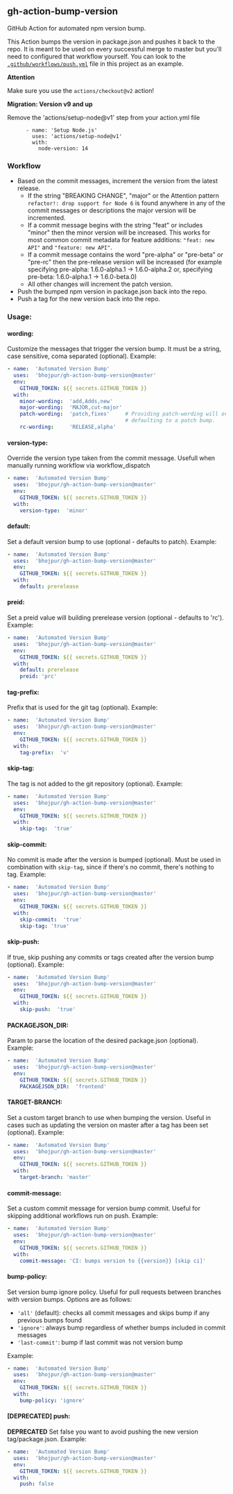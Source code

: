 ## gh-action-bump-version

GitHub Action for automated npm version bump.

This Action bumps the version in package.json and pushes it back to the repo.
It is meant to be used on every successful merge to master but
you'll need to configured that workflow yourself. You can look to the
[`.github/workflows/push.yml`](./.github/workflows/push.yml) file in this project as an example.

**Attention**

Make sure you use the `actions/checkout@v2` action!

**Migration: Version v9 and up**

Remove the 'actions/setup-node@v1' step from your action.yml file
```
      - name: 'Setup Node.js'
        uses: 'actions/setup-node@v1'
        with:
          node-version: 14
```

### Workflow

* Based on the commit messages, increment the version from the latest release.
  * If the string "BREAKING CHANGE", "major" or the Attention pattern `refactor!: drop support for Node 6` is found anywhere in any of the commit messages or descriptions the major
    version will be incremented.
  * If a commit message begins with the string "feat" or includes "minor" then the minor version will be increased. This works
    for most common commit metadata for feature additions: `"feat: new API"` and `"feature: new API"`.
  * If a commit message contains the word "pre-alpha" or "pre-beta" or "pre-rc" then the pre-release version will be increased (for example specifying pre-alpha: 1.6.0-alpha.1 -> 1.6.0-alpha.2 or, specifying pre-beta: 1.6.0-alpha.1 -> 1.6.0-beta.0)
  * All other changes will increment the patch version.
* Push the bumped npm version in package.json back into the repo.
* Push a tag for the new version back into the repo.

### Usage:


#### **wording:** 
Customize the messages that trigger the version bump. It must be a string, case sensitive, coma separated  (optional). Example:
```yaml
- name:  'Automated Version Bump'
  uses:  'bhojpur/gh-action-bump-version@master'
  env:
    GITHUB_TOKEN: ${{ secrets.GITHUB_TOKEN }}
  with:
    minor-wording:  'add,Adds,new'
    major-wording:  'MAJOR,cut-major'
    patch-wording:  'patch,fixes'     # Providing patch-wording will override commits
                                      # defaulting to a patch bump.
    rc-wording:     'RELEASE,alpha'
```
#### **version-type:** 
Override the version type taken from the commit message. Usefull when manually running workflow via workflow_dispatch 
```yaml
- name:  'Automated Version Bump'
  uses:  'bhojpur/gh-action-bump-version@master'
  env:
    GITHUB_TOKEN: ${{ secrets.GITHUB_TOKEN }}
  with:
    version-type:  'minor'
```
#### **default:**
Set a default version bump to use  (optional - defaults to patch). Example:
```yaml
- name:  'Automated Version Bump'
  uses:  'bhojpur/gh-action-bump-version@master'
  env:
    GITHUB_TOKEN: ${{ secrets.GITHUB_TOKEN }}
  with:
    default: prerelease
```

#### **preid:**
Set a preid value will building prerelease version  (optional - defaults to 'rc'). Example:
```yaml
- name:  'Automated Version Bump'
  uses:  'bhojpur/gh-action-bump-version@master'
  env:
    GITHUB_TOKEN: ${{ secrets.GITHUB_TOKEN }}
  with:
    default: prerelease
    preid: 'prc'
```

#### **tag-prefix:**
Prefix that is used for the git tag  (optional). Example:
```yaml
- name:  'Automated Version Bump'
  uses:  'bhojpur/gh-action-bump-version@master'
  env:
    GITHUB_TOKEN: ${{ secrets.GITHUB_TOKEN }}
  with:
    tag-prefix:  'v'
```

#### **skip-tag:**
The tag is not added to the git repository  (optional). Example:
```yaml
- name:  'Automated Version Bump'
  uses:  'bhojpur/gh-action-bump-version@master'
  env:
    GITHUB_TOKEN: ${{ secrets.GITHUB_TOKEN }}
  with:
    skip-tag:  'true'
```

#### **skip-commit:**
No commit is made after the version is bumped (optional). Must be used in combination with `skip-tag`, since if there's no commit, there's nothing to tag. Example:
```yaml
- name:  'Automated Version Bump'
  uses:  'bhojpur/gh-action-bump-version@master'
  env:
    GITHUB_TOKEN: ${{ secrets.GITHUB_TOKEN }}
  with:
    skip-commit:  'true'
    skip-tag: 'true'
```

#### **skip-push:**
If true, skip pushing any commits or tags created after the version bump (optional). Example:
```yaml
- name:  'Automated Version Bump'
  uses:  'bhojpur/gh-action-bump-version@master'
  env:
    GITHUB_TOKEN: ${{ secrets.GITHUB_TOKEN }}
  with:
    skip-push:  'true'
```

#### **PACKAGEJSON_DIR:**
Param to parse the location of the desired package.json (optional). Example:
```yaml
- name:  'Automated Version Bump'
  uses:  'bhojpur/gh-action-bump-version@master'
  env:
    GITHUB_TOKEN: ${{ secrets.GITHUB_TOKEN }}
    PACKAGEJSON_DIR:  'frontend'
```

#### **TARGET-BRANCH:**
Set a custom target branch to use when bumping the version. Useful in cases such as updating the version on master after a tag has been set (optional). Example:
```yaml
- name:  'Automated Version Bump'
  uses:  'bhojpur/gh-action-bump-version@master'
  env:
    GITHUB_TOKEN: ${{ secrets.GITHUB_TOKEN }}
  with:
    target-branch: 'master'
```

#### **commit-message:**
Set a custom commit message for version bump commit. Useful for skipping additional workflows run on push. Example:
```yaml
- name:  'Automated Version Bump'
  uses:  'bhojpur/gh-action-bump-version@master'
  env:
    GITHUB_TOKEN: ${{ secrets.GITHUB_TOKEN }}
  with:
    commit-message: 'CI: bumps version to {{version}} [skip ci]'
```

#### **bump-policy:**
Set version bump ignore policy. Useful for pull requests between branches with version bumps. Options are as follows:

* `'all'` (default): checks all commit messages and skips bump if any previous bumps found
* `'ignore'`: always bump regardless of whether bumps included in commit messages
* `'last-commit'`: bump if last commit was not version bump

Example:
```yaml
- name:  'Automated Version Bump'
  uses:  'bhojpur/gh-action-bump-version@master'
  env:
    GITHUB_TOKEN: ${{ secrets.GITHUB_TOKEN }}
  with:
    bump-policy: 'ignore'
```

#### [DEPRECATED] **push:**
**DEPRECATED** Set false you want to avoid pushing the new version tag/package.json. Example:
```yaml
- name:  'Automated Version Bump'
  uses:  'bhojpur/gh-action-bump-version@master'
  env:
    GITHUB_TOKEN: ${{ secrets.GITHUB_TOKEN }}
  with:
    push: false
```

